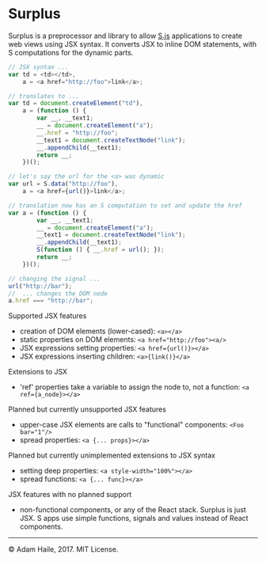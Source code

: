 # Surplus

Surplus is a preprocessor and library to allow [S.js](https://github.com/curveship/S) applications to create web views using JSX syntax.  It converts JSX to inline DOM statements, with S computations for the dynamic parts.

```javascript
// JSX syntax ...
var td = <td></td>,
    a = <a href="http://foo">link</a>;

// translates to ...
var td = document.createElement("td"),
    a = (function () {
        var __, __text1;
        __ = document.createElement("a");
        __.href = "http://foo";
        __text1 = document.createTextNode("link");
        __.appendChild(__text1);
        return __;
    })();

// let's say the url for the <a> was dynamic
var url = S.data("http://foo"),
    a = <a href={url()}>link</a>;

// translation now has an S computation to set and update the href
var a = (function () {
        var __, __text1;
        __ = document.createElement("a");
        __text1 = document.createTextNode("link");
        __.appendChild(__text1);
        S(function () { __.href = url(); });
        return __;
    })();

// changing the signal ...
url("http://bar");
//  ... changes the DOM node
a.href === "http://bar";
```

Supported JSX features
- creation of DOM elements (lower-cased): `<a></a>`
- static properties on DOM elements: `<a href="http://foo"><a/>`
- JSX expressions setting properties: `<a href={url()}></a>`
- JSX expressions inserting children: `<a>{link()}</a>`

Extensions to JSX
- 'ref' properties take a variable to assign the node to, not a function: `<a ref={a_node}></a>`

Planned but currently unsupported JSX features
- upper-case JSX elements are calls to "functional" components: `<Foo bar="1"/>`
- spread properties: `<a {... props}></a>`

Planned but currently unimplemented extensions to JSX syntax
- setting deep properties: `<a style-width="100%"></a>`
- spread functions: `<a {... func}></a>`

JSX features with no planned support
- non-functional components, or any of the React stack. Surplus is just JSX.  S apps use simple functions, signals and values instead of React components.

-----
&copy; Adam Haile, 2017.  MIT License.
